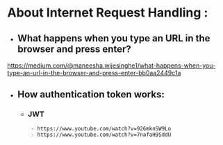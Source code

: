 

# About Internet Request Handling :

- ## What happens when you type an URL in the browser and press enter?
https://medium.com/@maneesha.wijesinghe1/what-happens-when-you-type-an-url-in-the-browser-and-press-enter-bb0aa2449c1a


- ## How authentication token works:

     - ### JWT
            - https://www.youtube.com/watch?v=926mknSW9Lo
            - https://www.youtube.com/watch?v=7nafaH9SddU

